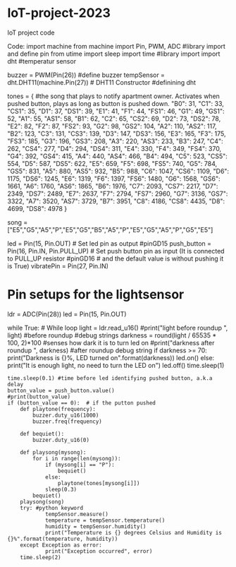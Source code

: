# IoT-project-2023
IoT project code


Code:
import machine
from machine import Pin, PWM, ADC #library import and define pin
from utime import sleep
import time #library import
import dht #temperatur sensor

buzzer = PWM(Pin(26)) #define buzzer 
tempSensor = dht.DHT11(machine.Pin(27))     # DHT11 Constructor #definining dht

tones = { #the song that plays to notify apartment owner. Activates when pushed button, plays as long as button is pushed down.
"B0": 31,
"C1": 33,
"CS1": 35,
"D1": 37,
"DS1": 39,
"E1": 41,
"F1": 44,
"FS1": 46,
"G1": 49,
"GS1": 52,
"A1": 55,
"AS1": 58,
"B1": 62,
"C2": 65,
"CS2": 69,
"D2": 73,
"DS2": 78,
"E2": 82,
"F2": 87,
"FS2": 93,
"G2": 98,
"GS2": 104,
"A2": 110,
"AS2": 117,
"B2": 123,
"C3": 131,
"CS3": 139,
"D3": 147,
"DS3": 156,
"E3": 165,
"F3": 175,
"FS3": 185,
"G3": 196,
"GS3": 208,
"A3": 220,
"AS3": 233,
"B3": 247,
"C4": 262,
"CS4": 277,
"D4": 294,
"DS4": 311,
"E4": 330,
"F4": 349,
"FS4": 370,
"G4": 392,
"GS4": 415,
"A4": 440,
"AS4": 466,
"B4": 494,
"C5": 523,
"CS5": 554,
"D5": 587,
"DS5": 622,
"E5": 659,
"F5": 698,
"FS5": 740,
"G5": 784,
"GS5": 831,
"A5": 880,
"AS5": 932,
"B5": 988,
"C6": 1047,
"CS6": 1109,
"D6": 1175,
"DS6": 1245,
"E6": 1319,
"F6": 1397,
"FS6": 1480,
"G6": 1568,
"GS6": 1661,
"A6": 1760,
"AS6": 1865,
"B6": 1976,
"C7": 2093,
"CS7": 2217,
"D7": 2349,
"DS7": 2489,
"E7": 2637,
"F7": 2794,
"FS7": 2960,
"G7": 3136,
"GS7": 3322,
"A7": 3520,
"AS7": 3729,
"B7": 3951,
"C8": 4186,
"CS8": 4435,
"D8": 4699,
"DS8": 4978
}

song = ["E5","G5","A5","P","E5","G5","B5","A5","P","E5","G5","A5","P","G5","E5"]

led = Pin(15, Pin.OUT)       # Set led pin as output #pinGD15
push_button = Pin(16, Pin.IN, Pin.PULL_UP)   # Set push button pin as input (It is connected to PULL_UP resistor #pinGD16
                                # and the default value is without pushing it is True)
vibratePin = Pin(27, Pin.IN)

# Pin setups for the lightsensor
ldr = ADC(Pin(28))
led = Pin(15, Pin.OUT)

while True: # While loop
    light = ldr.read_u16()
    #print("light before roundup ", light) #before roundup #debug strings
    darkness = round(light / 65535 * 100, 2)*100 #senses how dark it is to turn led on
    #print("darkness after roundup ", darkness) #after roundup debug string
    if darkness >= 70:
        print("Darkness is {}%, LED turned on".format(darkness))
        led.on()
    else:
        print("It is enough light, no need to turn the LED on")
        led.off() 
    time.sleep(1)

    time.sleep(0.1) #time before led identifying pushed button, a.k.a delay
    button_value = push_button.value()
    #print(button_value)
    if (button_value == 0):  # if the putton pushed
        def playtone(frequency):
            buzzer.duty_u16(1000)
            buzzer.freq(frequency)

        def bequiet():
            buzzer.duty_u16(0)

        def playsong(mysong):
            for i in range(len(mysong)):
                if (mysong[i] == "P"):
                    bequiet()
                else:
                    playtone(tones[mysong[i]])
                sleep(0.3)
            bequiet()
        playsong(song)
        try: #python keyword
                tempSensor.measure()
                temperature = tempSensor.temperature()
                humidity = tempSensor.humidity()
                print("Temperature is {} degrees Celsius and Humidity is {}%".format(temperature, humidity))
        except Exception as error:
                print("Exception occurred", error)
        time.sleep(2)
